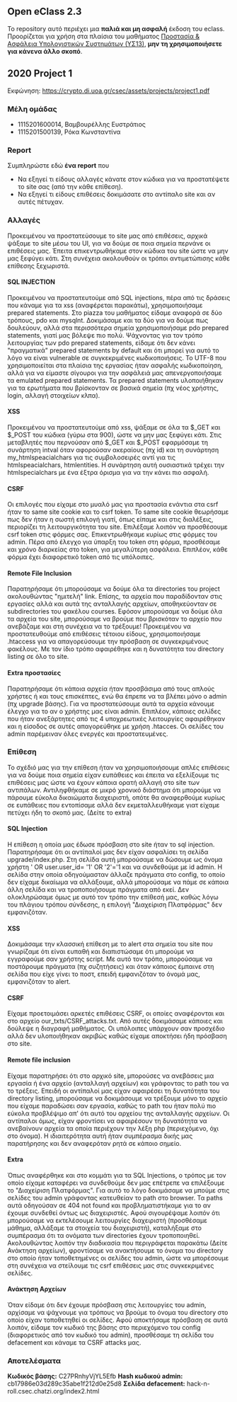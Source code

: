 ## Open eClass 2.3

Το repository αυτό περιέχει μια __παλιά και μη ασφαλή__ έκδοση του eclass.
Προορίζεται για χρήση στα πλαίσια του μαθήματος
[Προστασία & Ασφάλεια Υπολογιστικών Συστημάτων (ΥΣ13)](https://crypto.di.uoa.gr/csec/), __μην τη
χρησιμοποιήσετε για κάνενα άλλο σκοπό__.


## 2020 Project 1

Εκφώνηση: https://crypto.di.uoa.gr/csec/assets/projects/project1.pdf


### Μέλη ομάδας

- 1115201600014, Βαμβουρέλλης Ευστράτιος
- 1115201500139, Ρόκα Κωνσταντίνα

### Report

Συμπληρώστε εδώ __ένα report__ που
- Να εξηγεί τι είδους αλλαγές κάνατε στον κώδικα για να προστατέψετε το site σας (από την κάθε επίθεση).
- Να εξηγεί τι είδους επιθέσεις δοκιμάσατε στο αντίπαλο site και αν αυτές πέτυχαν.

### Αλλαγές
Προκειμένου να προστατεύσουμε το site μας από επιθέσεις, αρχικά ψάξαμε το site μέσω του UI, για να δούμε σε ποια σημεία περνάνε οι επιθέσεις μας. Έπειτα επικεντρωθήκαμε στον κώδικα του site ώστε να μην μας ξεφύγει κάτι. Στη συνέχεια ακολουθούν οι τρόποι αντιμετώπισης κάθε επίθεσης ξεχωριστά.

#### SQL INJECTION
Προκειμένου να προστατευτούμε από SQL injections, πέρα από τις δράσεις που κάναμε για τα xss (αναφέρεται παρακάτω), χρησιμοποιήσαμε prepared statements. Στο piazza του μαθήματος είδαμε αναφορά σε δύο τρόπους, pdo και mysqlnt. Δοκιμάσαμε και τα δύο για να δούμε πως δουλεύουν, αλλά στα περισσότερα σημεία χρησιμοποιήσαμε pdo prepared statements, γιατί μας βόλεψε πιο πολύ. Ψάχνοντας για τον τρόπο λειτουργίας των pdo prepared statements, είδαμε ότι δεν κάνει "πραγματικά" prepared statements by default και ότι μπορεί για αυτό το λόγο να είναι vulnerable σε συγκεκριμένες κωδικοποιήσεις. Το UTF-8 που χρησιμοποιείται στα πλαίσια της εργασίας ήταν ασφαλής κωδικοποίηση, αλλά για να είμαστε σίγουροι για την ασφάλειά μας απενεργοποιήσαμε τα emulated prepared statements. Τα prepared statements υλοποιήθηκαν για τα ερωτήματα που βρίσκονταν σε βασικά σημεία (πχ νέος χρήστης, login, αλλαγή στοιχείων κλπα).

#### XSS
Προκειμένου να προστατευτούμε από xss, ψάξαμε σε όλα τα $_GET και $_POST του κώδικα (γύρω στα 900), ώστε να μην μας ξεφύγει κάτι. Στις μεταβλητές που περνούσαν από $_GET και $_POST εφαρμόσαμε τη συνάρτηση intval όταν αφορούσαν ακεραίους (πχ id) και τη συνάρτηση my_htmlspeacialchars για τις συμβολοσειρές αντί για τις htmlspeacialchars, htmlentities. Η συνάρτηση αυτή ουσιαστικά τρέχει την htmlspecialchars με ένα έξτρα όρισμα για να την κάνει πιο ασφαλή.

#### CSRF
Οι επιλογές που είχαμε στο μυαλό μας για προστασία ενάντια στα csrf ήταν το same site cookie και το csrf token. Το same site cookie θεωρήσαμε πως δεν ήταν η σωστή επιλογή γιατί, όπως είπαμε και στις διαλέξεις, περιορίζει τη λειτουργικότητα του site. Επιλέξαμε λοιπόν να προσθέσουμε csrf token στις φόρμες σας. Επικεντρωθήκαμε κυρίως στις φόρμες του admin. Πέρα από έλεγχο για ύπαρξη του token στη φόρμα, προσθέσαμε και χρόνο διαρκείας στο token, για μεγαλύτερη ασφάλεια. Επιπλέον, κάθε φόρμα έχει διαφορετικό token από τις υπόλοιπες.

#### Remote File Inclusion
Παρατηρήσαμε ότι μπορούσαμε να δούμε όλα τα directories του project ακολουθώντας "ημιτελή" link. Επίσης, τα αρχεία που παραδίδονταν στις εργασίες αλλά και αυτά της ανταλλαγής αρχείων, αποθηκεύονταν σε subdirectories του φακέλου courses. Εφόσον μπορούσαμε να δούμε όλα τα αρχεία του site, μπορούσαμε να βρούμε που βρισκόταν το αρχείο που ανεβάζαμε και στη συνέχεια να το τρέξουμε! Προκειμένου να προστατευθούμε από επιθέσεις τέτοιου είδους, χρησιμοποιήσαμε .htaccess για να απαγορεύσουμε την πρόσβαση σε συγκεκριμένους φακέλους. Με τον ίδιο τρόπο αφαιρέθηκε και η δυνατότητα του directory listing σε όλο το site.

#### Extra προστασίες
Παρατηρήσαμε ότι κάποια αρχεία ήταν προσβάσιμα από τους απλούς χρήστες ή και τους επισκέπτες, ενώ θα έπρεπε να τα βλέπει μόνο ο admin (πχ upgrade βάσης). Για να προστατεύσουμε αυτά τα αρχεία κάνουμε έλεγχο για το αν ο χρήστης μας είναι admin. Επιπλέον, κάποιες σελίδες που ήταν ανεξάρτητες από τις 4 υποχρεωτικές λειτουργίες αφαιρέθηκαν και η είσοδος σε αυτές απαγορεύθηκε με χρήση .htacces. Οι σελίδες του admin παρέμειναν όλες ενεργές και προστατευμένες.


### Επίθεση
Το σχέδιό μας για την επίθεση ήταν να χρησιμοποιήσουμε απλές επιθέσεις για να δούμε ποια σημεία είχαν ευπάθειες και έπειτα να εξελίξουμε τις επιθέσεις μας ώστε να έχουν κάποια ορατή αλλαγή στο site των αντιπάλων. Αντιληφθήκαμε σε μικρό χρονικό διάστημα ότι μπορούμε να πάρουμε εύκολα δικαιώματα διαχειριστή, οπότε θα αναφερθούμε κυρίως σε ευπάθειες που εντοπίσαμε αλλά δεν εκμεταλλευθήκαμε γιατ είχαμε πετύχει ήδη το σκοπό μας. (Δείτε το extra)

#### SQL Injection
Η επίθεση η οποία μας έδωσε πρόσβαση στο site ήταν το sql injection. Παρατηρήσαμε ότι οι αντίπαλοί μας δεν είχαν ασφαλίσει τη σελίδα upgrade/index.php. Στη σελίδα αυτή μπορούσαμε να δώσουμε ως όνομα χρήστη ' OR user.user_id= '1' OR '2'='1 και να συνδεθούμε με id admin. Η σελίδα στην οποία οδηγούμασταν άλλαζε πράγματα στο config, το οποίο δεν είχαμε δικαίωμα να αλλάξουμε, αλλά μπορούσαμε να πάμε σε κάποια άλλη σελίδα και να τροποποιήσουμε πράγματα από εκεί. Δεν ολοκληρώσαμε όμως με αυτό τον τρόπο την επίθεσή μας, καθώς λόγω του πλάγιου τρόπου σύνδεσης, η επιλογή "Διαχείριση Πλατφόρμας" δεν εμφανιζόταν.

#### XSS
Δοκιμάσαμε την κλασσική επίθεση με το alert στα σημεία του site που γνωρίζαμε ότι είναι ευπαθή και διαπιστώσαμε ότι μπορούμε να εγγραφούμε σαν χρήστης script. Με αυτό τον τρόπο, μπορούσαμε να ποστάρουμε πράγματα (πχ συζητήσεις) και όταν κάποιος έμπαινε στη σελίδα που είχε γίνει το ποστ, επειδή εμφανιζόταν το όνομά μας, εμφανιζόταν το alert.

#### CSRF
Είχαμε προετοιμάσει αρκετές επιθέσεις CSRF, οι οποίες αναφέρονται και στο αρχείο our_txts/CSRF_attacks.txt. Από αυτές δοκιμάσαμε κάποιες και δούλεψε η διαγραφή μαθήματος. Οι υπόλοιπες υπάρχουν σαν προσχέδιο αλλά δεν υλοποιήθηκαν ακριβώς καθώς είχαμε αποκτήσει ήδη πρόσβαση στο site.

#### Remote file inclusion
Είχαμε παρατηρήσει ότι στο αρχικό site, μπορούσες να ανεβάσεις μια εργασία ή ένα αρχείο (ανταλλαγή αρχείων) και γράφοντας το path του να το τρέξεις. Επειδή οι αντίπαλοί μας είχαν αφαιρέσει τη δυνατότητα του directory listing, μπορούσαμε να δοκιμάσουμε να τρέξουμε μόνο το αρχείο που είχαμε παραδώσει σαν εργασία, καθώς το path του ήταν πολύ πιο εύκολα προβλέψιμο απ' ότι αυτό του αρχείου της ανταλλαγής αρχείων. Οι αντίπαλοι όμως, είχαν φροντίσει να αφαιρέσουν τη δυνατότητα να ανεβαίνουν αρχεία τα οποία περιέχουν την λέξη php (περιεχόμενο, όχι στο όνομα). Η ιδιαιτερότητα αυτή ήταν συμπέρασμα δικής μας παρατήρησης και δεν αναφερόταν ρητά σε κάποιο σημείο.

#### Extra
Όπως αναφέρθηκε και στο κομμάτι για τα SQL Injections, ο τρόπος με τον οποίο είχαμε καταφέρει να συνδεθούμε δεν μας επέτρεπε να επιλέξουμε το "Διαχείριση Πλατφόρμας". Για αυτό το λόγο δοκιμάσαμε να μπούμε στις σελίδες του admin γράφοντας κατευθείαν το path στο browser. Τα paths αυτά οδηγούσαν σε 404 not found και προβληματιστήκαμε για το αν έχουμε συνδεθεί όντως ως διαχειριστές. Αφού σιγουρέψαμε λοιπόν ότι μπορούσαμε να εκτελέσουμε λειτουργίες διαχειριστή (προσθέσαμε μάθημα, αλλάξαμε τα στοιχεία του διαχειριστή), καταλήξαμε στο συμπέρασμα ότι τα ονόματα των directories έχουν τροποποιηθεί. Ακολουθώντας λοιπόν την διαδικασία που περιγράφεται παρακάτω (Δείτε Ανάκτηση αρχείων), φροντίσαμε να ανακτήσουμε το όνομα του directory στο οποίο ήταν τοποθετημένες οι σελίδες του admin, ώστε να μπορέσουμε στη συνέχεια να στείλουμε τις csrf επιθέσεις μας στις συγκεκριμένες σελίδες.

#### Ανάκτηση Αρχείων
Όταν είδαμε ότι δεν έχουμε πρόσβαση στις λειτουργίες του admin, αρχίσαμε να ψάχνουμε για τρόπους να βρούμε το όνομα του directory στο οποίο είχαν τοποθετηθεί οι σελίδες.
Αφού αποκτήσαμε πρόσβαση σε αυτά λοιπόν, είδαμε τον κωδικό της βάσης στο περιεχόμενο του config (διαφορετικός από τον κωδικό του admin), προσθέσαμε τη σελίδα του defacement και κάναμε τα CSRF attacks μας. 

### Αποτελέσματα
**Κωδικός βάσης:** C27PRnhyVjYL5Efb
**Hash κωδικού admin:** cb17986e03d289c35abe1f212d0e25d8
**Σελίδα defacement:** hack-n-roll.csec.chatzi.org/index2.html 
